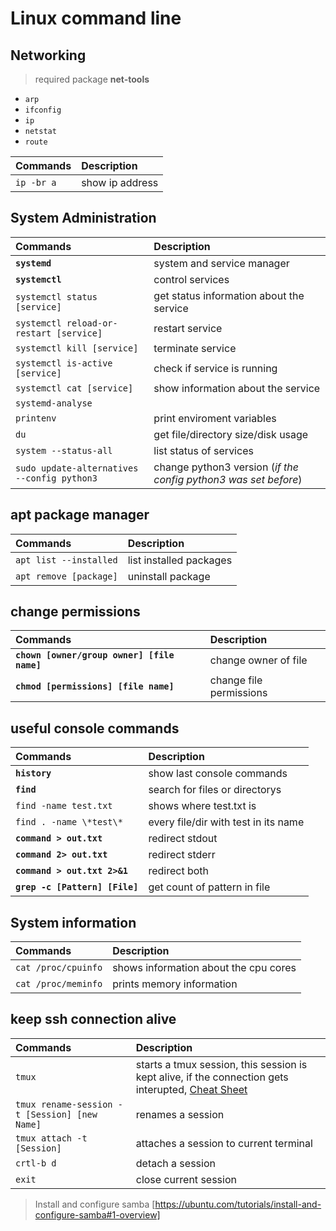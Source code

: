 # Linux command line

## Networking
> required package **net-tools**
 - `arp`
 - `ifconfig`
 - `ip`
 - `netstat`
 - `route`

| Commands                                    | Description
| :---                                        | :---
| `ip -br a`                                  | show ip address


## System Administration
| Commands                                    | Description
| :---                                        | :---
|**`systemd`**                                | system and service manager
|**`systemctl`**                                  | control services
|`systemctl status [service]`                 | get status information about the service
|`systemctl reload-or-restart [service]`      | restart service
|`systemctl kill [service]`                   | terminate service
|`systemctl is-active [service]`              | check if service is running
| `systemctl cat [service]`                   | show information about the service
| `systemd-analyse`                           |
| `printenv`                                  | print enviroment variables
| `du`                                        | get file/directory size/disk usage
| `system --status-all`                       | list status of services
| `sudo update-alternatives --config python3` | change python3 version (*if the config python3 was set before*)

## apt package manager
| Commands                                    | Description
| :---                                        | :---
| `apt list --installed`                      | list installed packages
| `apt remove [package]`                      | uninstall package

## change permissions
| Commands                                    | Description
| :---                                        | :---
| **`chown [owner/group owner] [file name]`** | change owner of file
| **`chmod [permissions] [file name]`**       | change file permissions


## useful console commands
| Commands                                    | Description
| :---                                        | :---
|**`history`**                                | show last console commands
|**`find`**                                   | search for files or directorys 
|`find -name test.txt`                        | shows where test.txt is
|`find . -name \*test\*`                      | every file/dir with test in its name 
|**`command > out.txt`**                      | redirect stdout
|**`command 2> out.txt`**                     | redirect stderr
|**`command > out.txt 2>&1`**                 | redirect both
**`grep -c [Pattern] [File]`**                 | get count of pattern in file

## System information
| Commands                                    | Description
| :---                                        | :---
| `cat /proc/cpuinfo`                         | shows information about the cpu cores
| `cat /proc/meminfo`                         | prints memory information


## keep ssh connection alive

| Commands                                    | Description
| :---                                        | :---
| `tmux`                                      | starts a tmux session, this session is kept alive, if the connection gets interupted, [Cheat Sheet](https://tmuxcheatsheet.com)
| `tmux rename-session -t [Session] [new Name]` | renames a session
| `tmux attach -t [Session]`                  | attaches a session to current terminal
| `crtl-b d`                                  | detach a session
| `exit`                                      | close current session

> Install and configure samba [https://ubuntu.com/tutorials/install-and-configure-samba#1-overview]